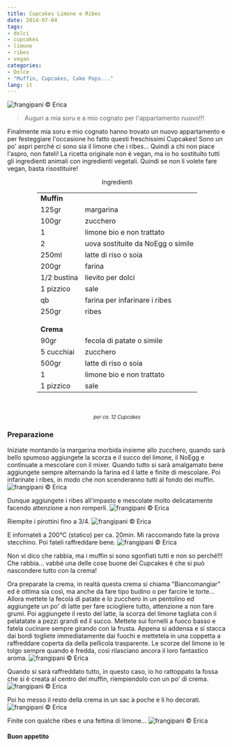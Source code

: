 ```yaml
---
title: Cupcakes Limone e Ribes
date: 2014-07-04
tags:
- dolci
- cupcakes
- limone
- ribes
- vegan
categories:
- Dolce
- "Muffin, Cupcakes, Cake Pops..."
lang: it
---
```

![](header.jpg "frangipani © Erica")

> Auguri a mia soru e a mio cognato per l'appartamento nuovo!!!

Finalmente mia soru e mio cognato hanno trovato un nuovo appartamento e per festeggiare l'occasione ho fatto questi freschissimi Cupcakes! Sono un po' aspri perché ci sono sia il limone che i ribes... Quindi a chi non piace l'aspro, non fateli! La ricetta originale non è vegan, ma io ho sostituito tutti gli ingredienti animali con ingredienti vegetali. Quindi se non li volete fare vegan, basta risostituire!


<div id="wrapper" style="text-align: center">
  <div id="yourdiv" style="display: inline-block;">
    <div class="ingredients">
      <div class="ingredients-title">Ingredienti</div>
      <table>
        <tbody>
          <tr>
            <td colspan="2"><b>Muffin</b></td>
          </tr>
          <tr>
            <td>125gr</td>
            <td>margarina</td>
          </tr>
          <tr>
            <td>100gr</td>
            <td>zucchero</td>
          </tr>
          <tr>
            <td>1</td>
            <td>limone bio e non trattato</td>
          </tr>
          <tr>
            <td>2</td>
            <td>uova sostituite da NoEgg o simile</td>
          </tr>
          <tr>
            <td>250ml</td>
            <td>latte di riso o soia</td>
          </tr>
          <tr>
            <td>200gr</td>
            <td>farina</td>
          </tr>
          <tr> 
            <td>1/2 bustina</td>
            <td>lievito per dolci</td>
          </tr>
          <tr>   
            <td>1 pizzico</td>
            <td>sale</td>
          </tr>
          <tr>
            <td>qb</td>
            <td>farina per infarinare i ribes</td>
          </tr>
          <tr>   
            <td>250gr</td>
            <td>ribes</td>
          </tr>
          <tr style="height: 15px;"></tr>
          <tr>          
            <td colspan="2"><b>Crema</b></td>
          </tr>
          <tr>
            <td>90gr</td>
            <td>fecola di patate o simile</td>
          </tr>
          <tr>      
            <td>5 cucchiai</td>
            <td>zucchero</td>
          </tr>
          <tr>
            <td>500gr</td>
            <td>latte di riso o soia</td>
          </tr>
          <tr>
            <td>1</td>
            <td>limone bio e non trattato</td>
          </tr>
          <tr>
            <td>1 pizzico</td>
            <td>sale</td>      
          </tr>
        </tbody>
      </table>
      <br></br>
      <i class="pull-right" style="font-size: 80%;">per ca. 12 Cupcakes</i>
    </div>
  </div>
</div>


<h3>
  <font color="grey">
    <i class="fa fa-cogs"></i>
  </font> Preparazione
</h3>

Iniziate montando la margarina morbida insieme allo zucchero, quando sarà bello spumoso aggiungete la scorza e il succo del limone, il NoEgg e continuate a mescolare con il mixer. Quando tutto si sarà amalgamato bene aggiungete sempre alternando la farina ed il latte e finite di mescolare. Poi infarinate i ribes, in modo che non scenderanno tutti al fondo dei muffin.
![](ribes.jpg "frangipani © Erica")

Dunque aggiungete i ribes all'impasto e mescolate molto delicatamente facendo attenzione a non romperli. 
![](impasto.jpg "frangipani © Erica")

Riempite i pirottini fino a 3/4.
![](pirottini.jpg "frangipani © Erica")

E infornateli a 200°C (statico) per ca. 20min. Mi raccomando fate la prova stecchino. Poi fateli raffreddare bene. 
![](sfornati.jpg "frangipani © Erica")

Non vi dico che rabbia, ma i muffin si sono sgonfiati tutti e non so perché!!! Che rabbia... vabbé una delle cose buone dei Cupcakes è che si può nascondere tutto con la crema!

Ora preparate la crema, in realtà questa crema si chiama "Biancomangiar" ed è ottima sia così, ma anche da fare tipo budino o per farcire le torte... Allora mettete la fecola di patate e lo zucchero in un pentolino ed aggiungete un po' di latte per fare sciogliere tutto, attenzione a non fare grumi. Poi aggiungete il resto del latte, la scorza del limone tagliata con il pelatatate a pezzi grandi ed il succo. Mettete sui fornelli a fuoco basso e fatela cucinare sempre girando con la frusta. Appena si addensa e si stacca dai bordi togliete immediatamente dai fuochi e mettetela in una coppetta a raffreddare coperta da della pellicola trasparente. Le scorze del limone io le tolgo sempre quando è fredda, così rilasciano ancora il loro fantastico aroma.
![](crema.jpg "frangipani © Erica")

Quando si sarà raffreddato tutto, in questo caso, io ho rattoppato la fossa che si è creata al centro del muffin, riempiendolo con un po' di crema. 
![](buco.jpg "frangipani © Erica")

Poi ho messo il resto della crema in un sac à poche e li ho decorati. 
![](sacapoche.jpg "frangipani © Erica")

Finite con qualche ribes e una fettina di limone...
![](risultato.jpg "frangipani © Erica")



<h4>Buon appetito
  <font color="red">
    <i class="fa fa-smile-o"></i>
  </font>
</h4>